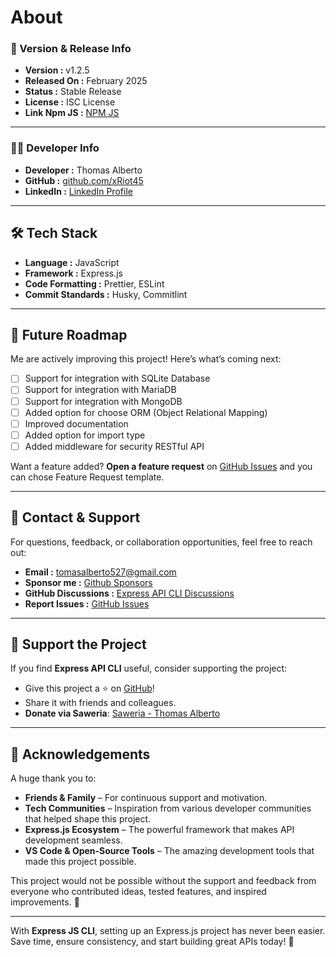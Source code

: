 # About

### 🔹 Version & Release Info

- **Version :** v1.2.5
- **Released On :** February 2025
- **Status :** Stable Release
- **License :** ISC License
- **Link Npm JS :** [NPM JS](https://www.npmjs.com/package/express-api-cli-tool)

---

### 👨‍💻 Developer Info

- **Developer :** Thomas Alberto
- **GitHub :** [github.com/xRiot45](https://github.com/xRiot45)
- **LinkedIn :** [LinkedIn Profile](https://www.linkedin.com/in/thomasalberto)

---

## 🛠️ Tech Stack

- **Language :** JavaScript
- **Framework :** Express.js
- **Code Formatting :** Prettier, ESLint
- **Commit Standards :** Husky, Commitlint

---

## 🚀 Future Roadmap

Me are actively improving this project! Here’s what’s coming next:

- [ ] Support for integration with SQLite Database
- [ ] Support for integration with MariaDB
- [ ] Support for integration with MongoDB
- [ ] Added option for choose ORM (Object Relational Mapping)
- [ ] Improved documentation
- [ ] Added option for import type
- [ ] Added middleware for security RESTful API

Want a feature added? **Open a feature request** on [GitHub Issues](https://github.com/xRiot45/express-api-cli/issues) and you can chose Feature Request template.

---

## 📧 Contact & Support

For questions, feedback, or collaboration opportunities, feel free to reach out:

- **Email :** tomasalberto527@gmail.com
- **Sponsor me :** [Github Sponsors](https://github.com/sponsors/xRiot45)
- **GitHub Discussions :** [Express API CLI Discussions](https://github.com/xRiot45/express-cli/discussions)
- **Report Issues :** [GitHub Issues](https://github.com/xRiot45/express-cli/issues)

---

## 💖 Support the Project

If you find **Express API CLI** useful, consider supporting the project:

- Give this project a ⭐ on [GitHub](https://github.com/xRiot45/express-cli)!
- Share it with friends and colleagues.
- **Donate via Saweria**: [Saweria - Thomas Alberto](https://saweria.co/thomasalberto)

---

## 🎉 Acknowledgements

A huge thank you to:

- **Friends & Family** – For continuous support and motivation.
- **Tech Communities** – Inspiration from various developer communities that helped shape this project.
- **Express.js Ecosystem** – The powerful framework that makes API development seamless.
- **VS Code & Open-Source Tools** – The amazing development tools that made this project possible.

This project would not be possible without the support and feedback from everyone who contributed ideas, tested features, and inspired improvements. 🚀

---

With **Express JS CLI**, setting up an Express.js project has never been easier.  
Save time, ensure consistency, and start building great APIs today! 🚀
